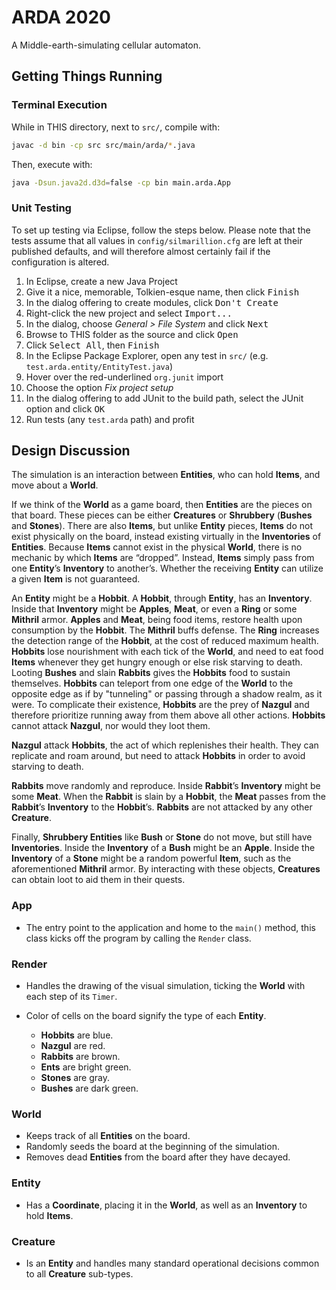 # ARDA 2020

A Middle-earth-simulating cellular automaton.

## Getting Things Running

### Terminal Execution

While in THIS directory, next to `src/`, compile with:

```bash
javac -d bin -cp src src/main/arda/*.java
```

Then, execute with:

```bash
java -Dsun.java2d.d3d=false -cp bin main.arda.App
```

### Unit Testing

To set up testing via Eclipse, follow the steps below. Please note that the tests assume that all values in `config/silmarillion.cfg` are left at their published defaults, and will therefore almost certainly fail if the configuration is altered.

1. In Eclipse, create a new Java Project
2. Give it a nice, memorable, Tolkien-esque name, then click <kbd>Finish</kbd>
3. In the dialog offering to create modules, click <kbd>Don't Create</kbd>
4. Right-click the new project and select <kbd>Import...</kbd>
5. In the dialog, choose *General > File System* and click <kbd>Next</kbd>
6. Browse to THIS folder as the source and click <kbd>Open</kbd>
7. Click <kbd>Select All</kbd>, then <kbd>Finish</kbd>
8. In the Eclipse Package Explorer, open any test in `src/` (e.g. `test.arda.entity/EntityTest.java`)
9. Hover over the red-underlined `org.junit` import
10. Choose the option *Fix project setup*
11. In the dialog offering to add JUnit to the build path, select the JUnit option and click <kbd>OK</kbd>
12. Run tests (any `test.arda` path) and profit


## Design Discussion

The simulation is an interaction between **Entities**, who can hold **Items**, and move about a **World**.

If we think of the **World** as a game board, then **Entities** are the pieces on that board. These pieces can be either **Creatures** or **Shrubbery** (**Bushes** and **Stones**). There are also **Items**, but unlike **Entity** pieces, **Items** do not exist physically on the board, instead existing virtually in the **Inventories** of **Entities**. Because **Items** cannot exist in the physical **World**, there is no mechanic by which **Items** are “dropped”. Instead, **Items** simply pass from one **Entity**’s **Inventory** to another’s. Whether the receiving **Entity** can utilize a given **Item** is not guaranteed.

An **Entity** might be a **Hobbit**. A **Hobbit**, through **Entity**, has an **Inventory**. Inside that **Inventory** might be **Apples**, **Meat**, or even a **Ring** or some **Mithril** armor. **Apples** and **Meat**, being food items, restore health upon consumption by the **Hobbit**. The **Mithril** buffs defense. The **Ring** increases the detection range of the **Hobbit**, at the cost of reduced maximum health. **Hobbits** lose nourishment with each tick of the **World**, and need to eat food **Items** whenever they get hungry enough or else risk starving to death. Looting **Bushes** and slain **Rabbits** gives the **Hobbits** food to sustain themselves. **Hobbits** can teleport from one edge of the **World** to the opposite edge as if by "tunneling" or passing through a shadow realm, as it were. To complicate their existence, **Hobbits** are the prey of **Nazgul** and therefore prioritize running away from them above all other actions. **Hobbits** cannot attack **Nazgul**, nor would they loot them.

**Nazgul** attack **Hobbits**, the act of which replenishes their health. They can replicate and roam around, but need to attack **Hobbits** in order to avoid starving to death.

**Rabbits** move randomly and reproduce. Inside **Rabbit**’s **Inventory** might be some **Meat**. When the **Rabbit** is slain by a **Hobbit**, the **Meat** passes from the **Rabbit**’s **Inventory** to the **Hobbit**’s. **Rabbits** are not attacked by any other **Creature**.

Finally, **Shrubbery Entities** like **Bush** or **Stone** do not move, but still have **Inventories**. Inside the **Inventory** of a **Bush** might be an **Apple**. Inside the **Inventory** of a **Stone** might be a random powerful **Item**, such as the aforementioned **Mithril** armor. By interacting with these objects, **Creatures** can obtain loot to aid them in their quests.

### App

* The entry point to the application and home to the `main()` method, this class kicks off the program by calling the `Render` class.

### Render

* Handles the drawing of the visual simulation, ticking the **World** with each step of its `Timer`.
* Color of cells on the board signify the type of each **Entity**.

    * **Hobbits** are blue.
    * **Nazgul** are red.
    * **Rabbits** are brown.
    * **Ents** are bright green.
    * **Stones** are gray.
    * **Bushes** are dark green.

### World

* Keeps track of all **Entities** on the board.
* Randomly seeds the board at the beginning of the simulation.
* Removes dead **Entities** from the board after they have decayed.

### Entity

* Has a **Coordinate**, placing it in the **World**, as well as an **Inventory** to hold **Items**.

### Creature

* Is an **Entity** and handles many standard operational decisions common to all **Creature** sub-types.
